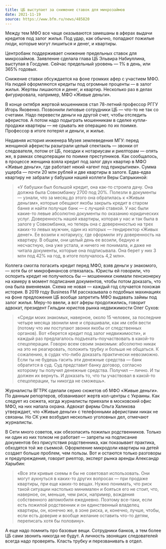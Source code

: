 ```yaml
---
title: ЦБ выступает за снижение ставок для микрозаймов
date: 2021-11-19
source: https://www.bfm.ru/news/485820
---
```


Между тем МФО все чаще оказываются замешаны в аферах выдачи кредитов под залог жилья. Под удар, как обычно, попадают пожилые люди, которые могут лишиться и денег, и квартиры. 

Центробанк поддерживает снижение предельных ставок для микрозаймов. Заявление сделала глава ЦБ Эльвира Набиуллина, выступая в Госдуме. Сейчас предельный уровень — 1% в день, или 365% годовых.

Снижение ставки обсуждается на фоне громких афер с участием МФО. На людей оформляются кредиты под огромные проценты — в залог жилья. Жертвы лишаются и денег, и квартир. Несколько раз в делах фигурировала, например, МФО «Живые деньги».

В конце октября жертвой мошенников стал 78-летний профессор РГГУ Игорь Яковенко. Позвонили липовые сотрудники ЦБ — что-то не так со счетами. Надо перевести деньги на другой счет, чтобы отследить аферистов. А потом надо подыграть мошенникам в сделке купли-продажи квартиры — не срывать же операцию по их поимке. Профессор в итоге потерял и деньги, и жилье.

Недавняя история инженера Музея землеведения МГУ: перед женщиной аферисты разыграли целый спектакль — звонки от следователя, потом от ЦБ, поездки к нотариусам и риелторам — опять же, в рамках спецоперации по поимке преступников. Как сообщалось, в процессе женщина взяла кредит под залог двух квартир в МФО «Живые деньги», где работает некий «агент под прикрытием». Сумма ущерба — почти 20 млн рублей и две квартиры в залоге. Едва-едва квартиру не забрали у бабушки нашей коллеги Веры Сапрыкиной:

>«У бабушки был большой кредит, она как-то строила дачу. Она должна была Совкомбанку 2700 под 20%. Полезли в документы — узнали, что за месяц до этого она обратилась к «Живым деньгам», которые обещают якобы закрыть кредит в старом банке и найти получше банк — с лучшей ставкой. У нас были какие-то левые абсолютно документы по оказанию юридических услуг. Доверенность нашей квартиры, которая у нас и так была в залоге у Совкомбанка, но теперь она с доверенностью на трех каких-то левых мужчин, один из которых — гендиректор «Живых денег». Ее возили к нотариусу, где оформили эту доверенность на квартиру. В общем, они целый день ее возили, бедную и несчастную, она уже устала, и ничего не понимала, и даже не читала документы, которые она подписывала. Она берет у них 3 млн под 42% на год, в итоге получалось 4,2 млн».

Коллега смогла погасить кредит перед МФО, взяв деньги у знакомого, — хотя бы от микрофинансов отвязалась. Юристы ей говорили, что оспорить кредит не получилось бы — мошенники снимали пенсионерку на камеру в момент подписания документов, чтобы потом доказать, что она была вменяемая. Схема не новая — каждый год случается похожая история. В 2019 году Business FM рассказывала о подобных махинациях на фоне предложения ЦБ вообще запретить МФО выдавать займы под залог жилья. Меру-то ввели, а вот аферы продолжились, говорит адвокат, президент Гильдии юристов рынка недвижимости Олег Сухов:
 
>«Среди моих знакомых, наверное, около 15 человек, за последние четыре месяца звонили мне и спрашивали, как им себя вести (потому что им поступают звонки якобы от следственных органов). Вот «берется кредит под залог недвижимости», и каждый раз предлагалось подъехать-поучаствовать в какой-то спецоперации. Говорю всем своим знакомым: абсолютно никак на это не реагировать, положить трубку и больше не общаться. К сожалению, в судах что-либо доказать практически невозможно. Если ты не будешь гасить эти денежные средства — банк обратится в суд. Суд представит банку договор, согласно которому ты получил денежные средства. Получил — лично. И ты должен их вернуть. И доказать то, что ты участвовал в какой-то спецоперации, ты никогда не сможешь».

Журналисты ВГТРК сделали серию сюжетов об МФО «Живые деньги». По данным репортеров, обзванивают жертв кол-центры с Украины. Как следует из сюжета, когда журналисты приехали в московский офис МФО, на них напала охрана. Адвокат фирмы Ольга Халикова утверждает, что «Живые деньги» с телефонными аферистами никак не связаны. Но СК уже возбудил несколько уголовных дел, отмечают журналисты.

В Сети много советов, как обезопасить пожилых родственников. Только ни один из них толком не работает — запреты на подписание документов без присутствия родственника, как показывает практика, обходятся той же съемкой. Оформление микродоли квартиры на детей создает больше проблем, чем пользы. Вот и остаются только разговоры и предупреждения, говорит риелтор, эксперт рынка аренды Александр Харыбин:

>«Все эти кривые схемы я бы не советовал использовать. Они могут аукнуться в каких-то других вопросах — при продаже квартиры, при еще каких-то вещах. Нужно понимать, что риск такой ситуации настолько минимален и бояться его не стоит, что, наверное, он, меньше, чем риск, например, вождения собственного автомобиля ежедневно. Поэтому все-таки, если есть пожилой родственник и он единственный владелец квартиры, он, конечно же, в зоне риска, и, конечно, лучше, чтобы, если есть доверие и вообще желание оставить что-то детям, переписать хотя бы половину».

А еще надо помнить про базовые вещи. Сотрудники банков, а тем более ЦБ сами звонить никогда не будут. А личность звонящих следователей всегда надо проверять. Класть трубку и перезванивать в отдел.